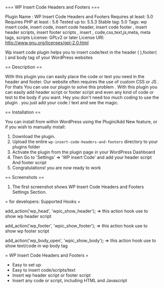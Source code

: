 === WP Insert Code Headers and Footers ===

Plugin Name : WP Insert Code Headers and Footers
Requires at least: 5.0
Requires PHP at least : 5.6
Tested up to: 5.5.3
Stable tag: 5.0
Tags: wp insert code, insert code, insert code header, insert code footer , insert header scripts, insert footer scripts , insert , code,css,text,js,meta, meta tags, scripts
License: GPLv2 or later
License URI: http://www.gnu.org/licenses/gpl-2.0.html

Wp insert code plugin helps you to insert code/text in the header ( <head> ),footer( </body> ) and body<body> tag of your WordPress websites


== Description ==

With this plugin you can easily place the code or text you need in the header and footer.
Our website often requires the use of custom CSS or JS . For thats You can use our plugin to solve this problem .
With this plugin you can easily add header script or footer script and even any kind of code or test to the body if you want.
Hey you don't need too much coding to use the plugin . you just add your code / text and see the magic.

== Installation ==

You can install from within WordPress using the Plugin/Add New feature, or if you wish to manually install:

1. Download the plugin.
2. Upload the entire `wp-insert-code-headers-and-footers` directory to your plugins folder
3. Activate the plugin from the plugin page in your WordPress Dashboard
4. Then Go to 'Settings' => 'WP insert Code' and add your header script And footer script
5. Congratulations! you are now ready to work

== Screenshots ==
1. The first screenshot shows WP Insert Code Headers and Footers Settings Section.

= for developers: Supported Hooks =

add_action('wp_head', 'wpic_show_header');
=> this action hook use to show wp header script 

add_action('wp_footer', 'wpic_show_footer');
=> this action hook use to show wp footer script

add_action('wp_body_open', 'wpic_show_body');
=> this action hook use to show text/code in wp body tag


= WP Insert Code Headers and Footers =

* Easy to set up
* Easy to insert code/scripts/text
* Insert wp header script or footer script
* Insert any code or script, including HTML and Javascript


 



